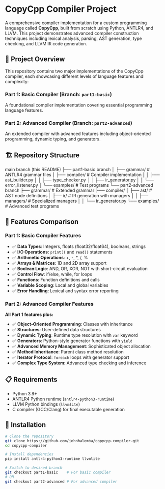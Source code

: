 # CopyCpp Compiler Project

A comprehensive compiler implementation for a custom programming language called **CopyCpp**, built from scratch using Python, ANTLR4, and LLVM. This project demonstrates advanced compiler construction techniques including lexical analysis, parsing, AST generation, type checking, and LLVM IR code generation.

## 🌟 Project Overview

This repository contains two major implementations of the CopyCpp compiler, each showcasing different levels of language features and complexity:

### Part 1: Basic Compiler (Branch: `part1-basic`)
A foundational compiler implementation covering essential programming language features.

### Part 2: Advanced Compiler (Branch: `part2-advanced`) 
An extended compiler with advanced features including object-oriented programming, dynamic typing, and generators.

## 🏗️ Repository Structure

main branch (this README)
├── part1-basic branch
│   ├── grammar/          # ANTLR4 grammar files
│   ├── compiler/         # Compiler implementation
│   │   ├── ast_builder.py
│   │   ├── type_checker.py
│   │   ├── ir_generator.py
│   │   └── error_listener.py
│   └── examples/         # Test programs
└── part2-advanced branch
├── grammar/          # Extended grammar
├── compiler/
│   ├── ast/          # AST node definitions
│   ├── ir/           # IR generation with managers
│   │   ├── managers/ # Specialized managers
│   │   └── ir_generator.py
└── examples/         # Advanced test programs


## 🚀 Features Comparison

### Part 1: Basic Compiler Features
- ✅ **Data Types**: Integers, floats (float32/float64), booleans, strings
- ✅ **I/O Operations**: `print()` and `read()` statements
- ✅ **Arithmetic Operations**: +, -, *, /, %
- ✅ **Arrays & Matrices**: 1D and 2D array support
- ✅ **Boolean Logic**: AND, OR, XOR, NOT with short-circuit evaluation
- ✅ **Control Flow**: if/else, while, for loops
- ✅ **Functions**: Function definitions and calls
- ✅ **Variable Scoping**: Local and global variables
- ✅ **Error Handling**: Lexical and syntax error reporting

### Part 2: Advanced Compiler Features
**All Part 1 features plus:**
- ✅ **Object-Oriented Programming**: Classes with inheritance
- ✅ **Structures**: User-defined data structures
- ✅ **Dynamic Typing**: Runtime type resolution with `var` keyword
- ✅ **Generators**: Python-style generator functions with `yield`
- ✅ **Advanced Memory Management**: Sophisticated object allocation
- ✅ **Method Inheritance**: Parent class method resolution
- ✅ **Iterator Protocol**: `foreach` loops with generator support
- ✅ **Complex Type System**: Advanced type checking and inference

## 📋 Requirements

- Python 3.8+
- ANTLR4 Python runtime (`antlr4-python3-runtime`)
- LLVM Python bindings (`llvmlite`)
- C compiler (GCC/Clang) for final executable generation

## 🔧 Installation

```bash
# Clone the repository
git clone https://github.com/johnhalemba/copycpp-compiler.git
cd copycpp-compiler

# Install dependencies
pip install antlr4-python3-runtime llvmlite

# Switch to desired branch
git checkout part1-basic    # For basic compiler
# OR
git checkout part2-advanced # For advanced compiler
```

